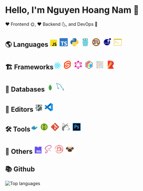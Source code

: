 # Hello, I'm Nguyen Hoang Nam 👋

♥ Frontend 🌞, ♥ Backend 🌜, and DevOps 🐳

## 🌎 Languages <img src="/image/js_official.svg" width="25px"/> <img src="/image/typescript_official.svg" width="30px"/> <img src="/image/python.svg" width="30px"/> <img src="/image/golang.svg" width="30px"/> <img src="/image/rust.svg" width="30px"/> <img src="/image/lua.svg" width="30px"/> <img src="/image/shell.svg" width="30px"/>

## 🏗 Frameworks<img src="/image/reactjs.svg" width="25px"/> <img src="/image/svelte.svg" width="30px"/> <img src="/image/graphql.svg" width="30px"/> <img src="/image/protobuf.svg" width="30px"/> <img src="/image/prettier.svg" width="30px"/> <img src="/image/rollup.svg" width="30px"/>

## 🧳 Databases <img src="/image/mongo.svg" width="25px"/> <img src="/image/mysql.svg" width="30px"/>

## 📝 Editors <img src="/image/vim.svg" width="25px"/> <img src="/image/vscode.svg" width="30px"/>

## 🛠 Tools<img src="/image/docker.svg" width="25px"/> <img src="/image/swagger.svg" width="30px"/> <img src="/image/git.svg" width="30px"/> <img src="/image/husky.svg" width="30px"/> <img src="/image/photoshop.svg" width="30px"/>

## 🌊 Others <img src="/image/wasm.svg" width="25px"/> <img src="/image/scss.svg" width="30px"/> <img src="/image/postcss.svg" width="30px"/> <img src="/image/pug.svg" width="30px"/>

## 📚 Github

![Top languages](https://github-readme-stats.vercel.app/api/top-langs/?username=Nguyen-Hoang-Nam&layout=compact&langs_count=10)

